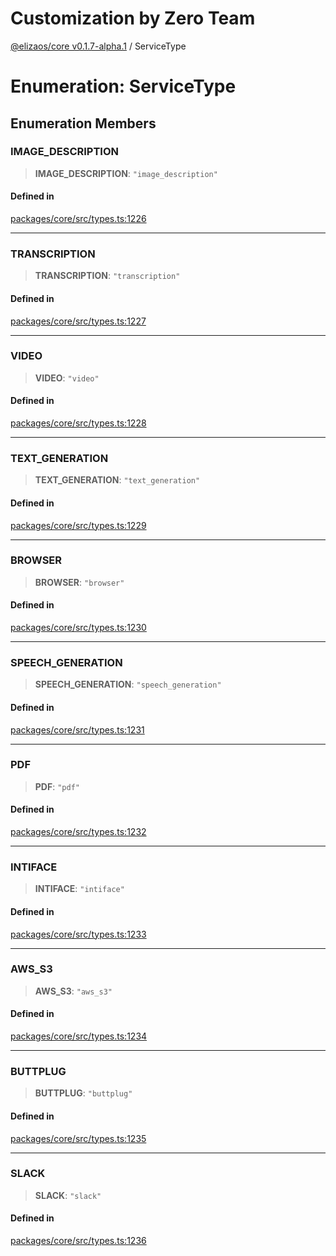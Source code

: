 # Customization by Zero Team

[@elizaos/core v0.1.7-alpha.1](../index.md) / ServiceType

# Enumeration: ServiceType

## Enumeration Members

### IMAGE\_DESCRIPTION

> **IMAGE\_DESCRIPTION**: `"image_description"`

#### Defined in

[packages/core/src/types.ts:1226](https://github.com/elizaOS/eliza/blob/main/packages/core/src/types.ts#L1226)

***

### TRANSCRIPTION

> **TRANSCRIPTION**: `"transcription"`

#### Defined in

[packages/core/src/types.ts:1227](https://github.com/elizaOS/eliza/blob/main/packages/core/src/types.ts#L1227)

***

### VIDEO

> **VIDEO**: `"video"`

#### Defined in

[packages/core/src/types.ts:1228](https://github.com/elizaOS/eliza/blob/main/packages/core/src/types.ts#L1228)

***

### TEXT\_GENERATION

> **TEXT\_GENERATION**: `"text_generation"`

#### Defined in

[packages/core/src/types.ts:1229](https://github.com/elizaOS/eliza/blob/main/packages/core/src/types.ts#L1229)

***

### BROWSER

> **BROWSER**: `"browser"`

#### Defined in

[packages/core/src/types.ts:1230](https://github.com/elizaOS/eliza/blob/main/packages/core/src/types.ts#L1230)

***

### SPEECH\_GENERATION

> **SPEECH\_GENERATION**: `"speech_generation"`

#### Defined in

[packages/core/src/types.ts:1231](https://github.com/elizaOS/eliza/blob/main/packages/core/src/types.ts#L1231)

***

### PDF

> **PDF**: `"pdf"`

#### Defined in

[packages/core/src/types.ts:1232](https://github.com/elizaOS/eliza/blob/main/packages/core/src/types.ts#L1232)

***

### INTIFACE

> **INTIFACE**: `"intiface"`

#### Defined in

[packages/core/src/types.ts:1233](https://github.com/elizaOS/eliza/blob/main/packages/core/src/types.ts#L1233)

***

### AWS\_S3

> **AWS\_S3**: `"aws_s3"`

#### Defined in

[packages/core/src/types.ts:1234](https://github.com/elizaOS/eliza/blob/main/packages/core/src/types.ts#L1234)

***

### BUTTPLUG

> **BUTTPLUG**: `"buttplug"`

#### Defined in

[packages/core/src/types.ts:1235](https://github.com/elizaOS/eliza/blob/main/packages/core/src/types.ts#L1235)

***

### SLACK

> **SLACK**: `"slack"`

#### Defined in

[packages/core/src/types.ts:1236](https://github.com/elizaOS/eliza/blob/main/packages/core/src/types.ts#L1236)
